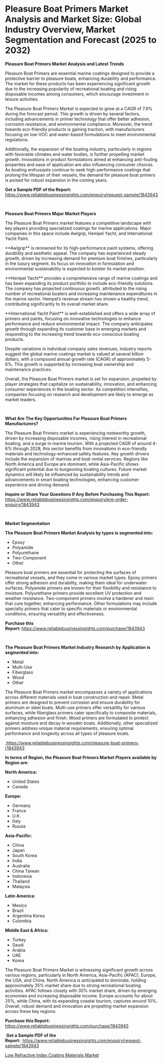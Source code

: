 <p><h1>Pleasure Boat Primers Market Analysis and Market Size: Global Industry Overview, Market Segmentation and Forecast (2025 to 2032)</h1></p><p><strong>Pleasure Boat Primers Market Analysis and Latest Trends</strong></p>
<p><p>Pleasure Boat Primers are essential marine coatings designed to provide a protective barrier to pleasure boats, enhancing durability and performance. The market for these products has been experiencing significant growth due to the increasing popularity of recreational boating and rising disposable incomes among consumers, which encourage investment in leisure activities. </p><p>The Pleasure Boat Primers Market is expected to grow at a CAGR of 7.9% during the forecast period. This growth is driven by several factors, including advancements in primer technology that offer better adhesion, corrosion resistance, and environmental compliance. Moreover, the trend towards eco-friendly products is gaining traction, with manufacturers focusing on low-VOC and water-based formulations to meet environmental regulations.</p><p>Additionally, the expansion of the boating industry, particularly in regions with favorable climates and water bodies, is further propelling market growth. Innovations in product formulations aimed at enhancing anti-fouling properties and ease of application are also influencing consumer choices. As boating enthusiasts continue to seek high-performance coatings that prolong the lifespan of their vessels, the demand for pleasure boat primers is poised for robust expansion in the coming years.</p></p>
<p><strong>Get a Sample PDF of the Report:&nbsp;</strong> <a href="https://www.reliablebusinessinsights.com/enquiry/request-sample/1843943?utm_campaign=1674&utm_medium=2&utm_source=Github&utm_content=ia&utm_term=03022025&utm_id=pleasure-boat-primers">https://www.reliablebusinessinsights.com/enquiry/request-sample/1843943</a></p>
<p>&nbsp;</p>
<p><strong>Pleasure Boat Primers Major Market Players</strong></p>
<p><p>The Pleasure Boat Primers market features a competitive landscape with key players providing specialized coatings for marine applications. Major companies in this space include Awlgrip, Hempel Yacht, and International Yacht Paint. </p><p>**Awlgrip** is renowned for its high-performance paint systems, offering durability and aesthetic appeal. The company has experienced steady growth, driven by increasing demand for premium boat finishes, particularly in the luxury segment. Its focus on innovation in formulation and environmental sustainability is expected to bolster its market position.</p><p>**Hempel Yacht** provides a comprehensive range of marine coatings and has been expanding its product portfolio to include eco-friendly solutions. The company has projected continuous growth, attributed to the rising number of recreational boaters and increasing maintenance expenditures in the marine sector. Hempel’s revenue stream has shown a healthy trend, contributing significantly to its overall market share.</p><p>**International Yacht Paint** is well-established and offers a wide array of primers and paints, focusing on innovative technologies to enhance performance and reduce environmental impact. The company anticipates growth through expanding its customer base in emerging markets and responding to the increasing trend towards eco-conscious boating products.</p><p>Despite variations in individual company sales revenues, industry reports suggest the global marine coatings market is valued at several billion dollars, with a compound annual growth rate (CAGR) of approximately 5-6%. This growth is supported by increasing boat ownership and maintenance practices. </p><p>Overall, the Pleasure Boat Primers market is set for expansion, propelled by player strategies that capitalize on sustainability, innovation, and enhancing consumer experiences in the boating sector. As competition intensifies, companies focusing on research and development are likely to emerge as market leaders.</p></p>
<p>&nbsp;</p>
<p><strong>What Are The Key Opportunities For Pleasure Boat Primers Manufacturers?</strong></p>
<p><p>The Pleasure Boat Primers market is experiencing noteworthy growth, driven by increasing disposable incomes, rising interest in recreational boating, and a surge in marine tourism. With a projected CAGR of around 4-6% through 2028, this sector benefits from innovations in eco-friendly materials and technology-enhanced safety features. Key growth drivers include the expansion of marinas and boat rental services. Regions like North America and Europe are dominant, while Asia-Pacific shows significant potential due to burgeoning boating cultures. Future market dynamics will likely be influenced by sustainability trends and advancements in smart boating technologies, enhancing customer experience and driving demand.</p></p>
<p><strong>Inquire or Share Your Questions If Any Before Purchasing This Report:</strong> <a href="https://www.reliablebusinessinsights.com/enquiry/pre-order-enquiry/1843943?utm_campaign=1674&utm_medium=2&utm_source=Github&utm_content=ia&utm_term=03022025&utm_id=pleasure-boat-primers">https://www.reliablebusinessinsights.com/enquiry/pre-order-enquiry/1843943</a></p>
<p>&nbsp;</p>
<p><strong>Market Segmentation</strong></p>
<p><strong>The Pleasure Boat Primers Market Analysis by types is segmented into:</strong></p>
<p><ul><li>Epoxy</li><li>Polyamide</li><li>Polyurethane</li><li>Two-Component</li><li>Other</li></ul></p>
<p><p>Pleasure boat primers are essential for protecting the surfaces of recreational vessels, and they come in various market types. Epoxy primers offer strong adhesion and durability, making them ideal for underwater surfaces. Polyamide primers are known for their flexibility and resistance to moisture. Polyurethane primers provide excellent UV protection and weather resistance. Two-component primers involve a hardener and resin that cure together, enhancing performance. Other formulations may include specialty primers that cater to specific materials or environmental conditions, ensuring versatility and effectiveness.</p></p>
<p><strong>Purchase this Report:&nbsp;</strong><a href="https://www.reliablebusinessinsights.com/purchase/1843943?utm_campaign=1674&utm_medium=2&utm_source=Github&utm_content=ia&utm_term=03022025&utm_id=pleasure-boat-primers">https://www.reliablebusinessinsights.com/purchase/1843943</a></p>
<p>&nbsp;</p>
<p><strong>The Pleasure Boat Primers Market Industry Research by Application is segmented into:</strong></p>
<p><ul><li>Metal</li><li>Multi-Use</li><li>Fiberglass</li><li>Wood</li><li>Other</li></ul></p>
<p><p>The Pleasure Boat Primers market encompasses a variety of applications across different materials used in boat construction and repair. Metal primers are designed to prevent corrosion and ensure durability for aluminum or steel boats. Multi-use primers offer versatility for various surfaces, while fiberglass primers cater specifically to composite materials, enhancing adhesion and finish. Wood primers are formulated to protect against moisture and decay in wooden boats. Additionally, other specialized primers address unique material requirements, ensuring optimal performance and longevity across all types of pleasure boats.</p></p>
<p><a href="https://www.reliablebusinessinsights.com/pleasure-boat-primers-r1843943?utm_campaign=1674&utm_medium=2&utm_source=Github&utm_content=ia&utm_term=03022025&utm_id=pleasure-boat-primers">&nbsp;https://www.reliablebusinessinsights.com/pleasure-boat-primers-r1843943</a></p>
<p><strong>In terms of Region, the Pleasure Boat Primers Market Players available by Region are:</strong></p>
<p>
    <p> <strong> North America: </strong>
        <ul>
            <li>United States</li>
            <li>Canada</li>
        </ul>
        </p> 
    <p> <strong> Europe: </strong>
        <ul>
            <li>Germany</li>
            <li>France</li>
            <li>U.K.</li>
            <li>Italy</li>
            <li>Russia</li>
        </ul>
        </p> 
    <p> <strong> Asia-Pacific: </strong>
        <ul>
            <li>China</li>
            <li>Japan</li>
            <li>South Korea</li>
            <li>India</li>
            <li>Australia</li>
            <li>China Taiwan</li>
            <li>Indonesia</li>
            <li>Thailand</li>
            <li>Malaysia</li>
        </ul>
        </p> 
    <p> <strong> Latin America: </strong>
        <ul>
            <li>Mexico</li>
            <li>Brazil</li>
            <li>Argentina Korea</li>
            <li>Colombia</li>
        </ul>
        </p> 
    <p> <strong> Middle East & Africa: </strong>
        <ul>
            <li>Turkey</li>
            <li>Saudi</li>
            <li>Arabia</li>
            <li>UAE</li>
            <li>Korea</li>
        </ul>
    </p>
    </p>
<p><p>The Pleasure Boat Primers Market is witnessing significant growth across various regions, particularly in North America, Asia-Pacific (APAC), Europe, the USA, and China. North America is anticipated to dominate, holding approximately 35% market share due to strong recreational boating activities. APAC follows closely with 30% market share, driven by emerging economies and increasing disposable income. Europe accounts for about 25%, while China, with its expanding coastal tourism, captures around 10%. Overall, robust demand and innovation are propelling market expansion across these key regions.</p></p>
<p><strong>Purchase this Report: </strong><a href="https://www.reliablebusinessinsights.com/purchase/1843943?utm_campaign=1674&utm_medium=2&utm_source=Github&utm_content=ia&utm_term=03022025&utm_id=pleasure-boat-primers">https://www.reliablebusinessinsights.com/purchase/1843943</a></p>
<p>&nbsp;<strong>Get a Sample PDF of the Report:&nbsp;&nbsp;</strong><a href="https://www.reliablebusinessinsights.com/enquiry/request-sample/1843943?utm_campaign=1674&utm_medium=2&utm_source=Github&utm_content=ia&utm_term=03022025&utm_id=pleasure-boat-primers">https://www.reliablebusinessinsights.com/enquiry/request-sample/1843943</a></p>
<p><strong></strong></p>
<p><p><a href="https://github.com/mookiesville/Market-Research-Report-List-1/blob/main/low-refractive-index-coating-materials-market.md?utm_campaign=1674&utm_medium=2&utm_source=Github&utm_content=ia&utm_term=03022025&utm_id=pleasure-boat-primers">Low Refractive Index Coating Materials Market</a></p></p>